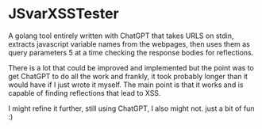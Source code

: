 # JSvarXSSTester
A golang tool entirely written with ChatGPT that takes URLS on stdin, extracts javascript variable names from the webpages, then uses them as query parameters 5 at a time checking the response bodies for reflections. 

There is a lot that could be improved and implemented but the point was to get ChatGPT to do all the work and frankly, it took probably longer than it would have if I just wrote it myself. The main point is that it works and is capable of finding reflections that lead to XSS. 

I might refine it further, still using ChatGPT, I also might not. just a bit of fun :) 
